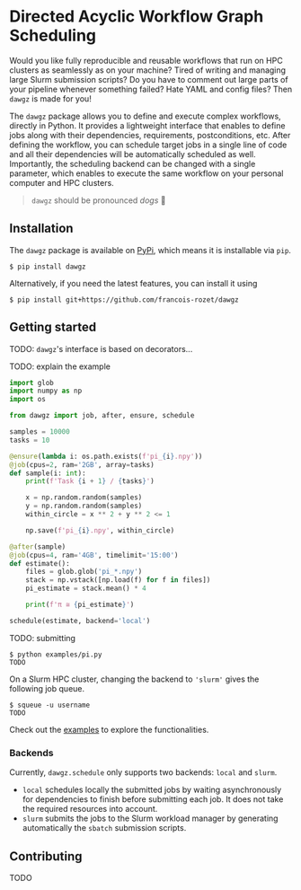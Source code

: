 # Directed Acyclic Workflow Graph Scheduling

Would you like fully reproducible and reusable workflows that run on HPC clusters as seamlessly as on your machine? Tired of writing and managing large Slurm submission scripts? Do you have to comment out large parts of your pipeline whenever something failed? Hate YAML and config files? Then `dawgz` is made for you!

The `dawgz` package allows you to define and execute complex workflows, directly in Python. It provides a lightweight interface that enables to define jobs along with their dependencies, requirements, postconditions, etc. After defining the workflow, you can schedule target jobs in a single line of code and all their dependencies will be automatically scheduled as well. Importantly, the scheduling backend can be changed with a single parameter, which enables to execute the same workflow on your personal computer and HPC clusters.

> `dawgz` should be pronounced *dogs* :dog:

## Installation

The `dawgz` package is available on [PyPi](https://pypi.org/project/dawgz/), which means it is installable via `pip`.

```console
$ pip install dawgz
```

Alternatively, if you need the latest features, you can install it using

```console
$ pip install git+https://github.com/francois-rozet/dawgz
```

## Getting started

TODO: `dawgz`'s interface is based on decorators...

TODO: explain the example

```python
import glob
import numpy as np
import os

from dawgz import job, after, ensure, schedule

samples = 10000
tasks = 10

@ensure(lambda i: os.path.exists(f'pi_{i}.npy'))
@job(cpus=2, ram='2GB', array=tasks)
def sample(i: int):
    print(f'Task {i + 1} / {tasks}')

    x = np.random.random(samples)
    y = np.random.random(samples)
    within_circle = x ** 2 + y ** 2 <= 1

    np.save(f'pi_{i}.npy', within_circle)

@after(sample)
@job(cpus=4, ram='4GB', timelimit='15:00')
def estimate():
    files = glob.glob('pi_*.npy')
    stack = np.vstack([np.load(f) for f in files])
    pi_estimate = stack.mean() * 4

    print(f'π ≅ {pi_estimate}')

schedule(estimate, backend='local')
```

TODO: submitting

```console
$ python examples/pi.py
TODO
```

On a Slurm HPC cluster, changing the backend to `'slurm'` gives the following job queue.

```
$ squeue -u username
TODO
```

Check out the [examples](examples/) to explore the functionalities.

### Backends

Currently, `dawgz.schedule` only supports two backends: `local` and `slurm`.

* `local` schedules locally the submitted jobs by waiting asynchronously for dependencies to finish before submitting each job. It does not take the required resources into account.
* `slurm` submits the jobs to the Slurm workload manager by generating automatically the `sbatch` submission scripts.

## Contributing

TODO
